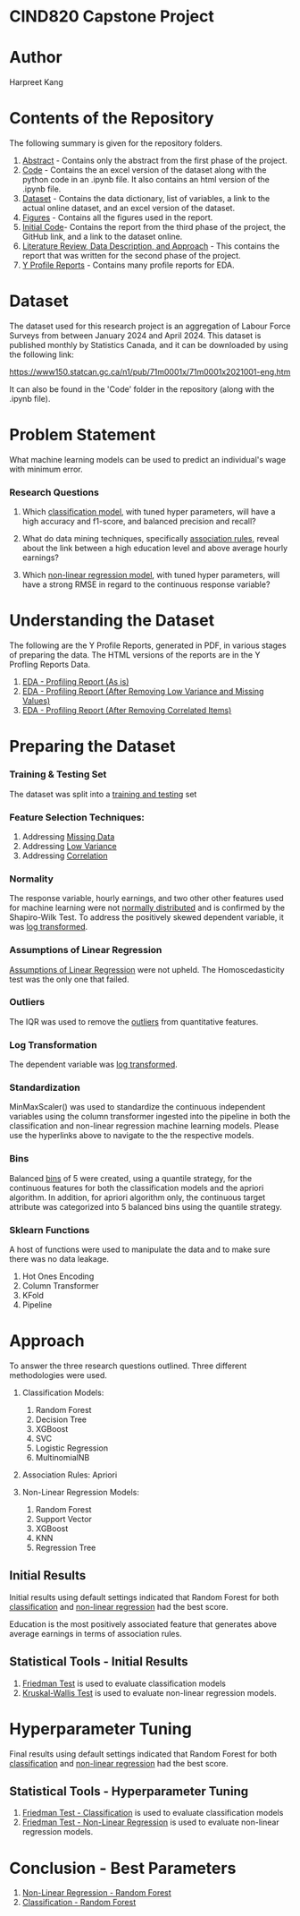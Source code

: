 

# CIND820 Capstone Project

# Author
Harpreet Kang

# Contents of the Repository
The following summary is given for the repository folders. 

1. [Abstract](https://github.com/harpkang/CIND820_CAPSTONE/tree/main/Abstract) - Contains only the abstract from the first phase of the project. 
2. [Code](https://github.com/harpkang/CIND820_CAPSTONE/tree/main/Code) - Contains the an excel version of the dataset along with the python code in an .ipynb file. It also contains an html version of the .ipynb file. 
3. [Dataset](https://github.com/harpkang/CIND820_CAPSTONE/tree/main/Dataset) - Contains the data dictionary, list of variables, a link to the actual online dataset, and an excel version of the dataset. 
4. [Figures](https://github.com/harpkang/CIND820_CAPSTONE/tree/main/Figures) - Contains all the figures used in the report. 
5. [Initial Code](https://github.com/harpkang/CIND820_CAPSTONE/tree/main/Initial%20Code)- Contains the report from the third phase of the project, the GitHub link, and a link to the dataset online. 
6. [Literature Review, Data Description, and Approach](https://github.com/harpkang/CIND820_CAPSTONE/tree/main/Literature%20Review%2C%20Data%20Description%2C%20and%20Approach) - This contains the report that was written for the second phase of the project.
7. [Y Profile Reports](https://github.com/harpkang/CIND820_CAPSTONE/tree/main/Y%20Profling%20Reports) - Contains many profile reports for EDA. 

# Dataset

The dataset used for this research project is an aggregation of Labour Force Surveys from between January 2024 and April 2024. This dataset is published monthly by Statistics Canada, and it can be downloaded by using the following link:

https://www150.statcan.gc.ca/n1/pub/71m0001x/71m0001x2021001-eng.htm

It can also be found in the 'Code' folder in the repository (along with the .ipynb file).

# Problem Statement

What machine learning models can be used to predict an individual's wage with minimum error.

### Research Questions

1. Which [classification model](https://nbviewer.org/github/harpkang/CIND820_CAPSTONE/blob/main/Code/kang_harpreet_code_cind820.ipynb#Classification), with tuned hyper parameters, will have a high accuracy and f1-score, and balanced precision and recall?


2. What do data mining techniques, specifically [association rules](https://nbviewer.org/github/harpkang/CIND820_CAPSTONE/blob/main/Code/kang_harpreet_code_cind820.ipynb#Apriori-Algorithm), reveal about the link between a high education level and above average hourly earnings?


4. Which [non-linear regression model](https://nbviewer.org/github/harpkang/CIND820_CAPSTONE/blob/main/Code/kang_harpreet_code_cind820.ipynb#Non-Linear-Regression), with tuned hyper parameters, will have a strong RMSE in regard to the continuous response variable?


# Understanding the Dataset
The following are the Y Profile Reports, generated in PDF, in various stages of preparing the data. The HTML versions of the reports are in the Y Profling Reports Data. 

1.	[EDA - Profiling Report (As is)](https://github.com/harpkang/CIND820_CAPSTONE/blob/main/Y%20Profling%20Reports/Profiling%20Report%20(As%20is).pdf)
2. [EDA -  Profiling Report (After Removing Low Variance and Missing Values)](https://github.com/harpkang/CIND820_CAPSTONE/blob/main/Y%20Profling%20Reports/Profiling%20Report%20(After%20Removing%20Low%20Variance%20and%20Missing%20Values).pdf) 
3. [EDA - Profiling Report (After Removing Correlated Items)](https://github.com/harpkang/CIND820_CAPSTONE/blob/main/Y%20Profling%20Reports/Profiling%20Report%20(After%20Removing%20Correlated%20Items).pdf )

# Preparing the Dataset

### Training & Testing Set
The dataset was split into a [training and testing](https://nbviewer.org/github/harpkang/CIND820_CAPSTONE/blob/main/Code/kang_harpreet_code_cind820.ipynb#Splitting-the-Data-into-Training-and-Testing) set

### Feature Selection Techniques:
1. Addressing [Missing Data](https://nbviewer.org/github/harpkang/CIND820_CAPSTONE/blob/main/Code/kang_harpreet_code_cind820.ipynb#Feature-Selection:-Missing-Values-)
2. Addressing [Low Variance](https://nbviewer.org/github/harpkang/CIND820_CAPSTONE/blob/main/Code/kang_harpreet_code_cind820.ipynb#Feature-Selection:-Low-Variance-)
4. Addressing [Correlation](https://nbviewer.org/github/harpkang/CIND820_CAPSTONE/blob/main/Code/kang_harpreet_code_cind820.ipynb#Feature-Selection:-Correlation-Analysis)
### Normality
The response variable, hourly earnings, and two other other features used for machine learning were not [normally distributed](https://nbviewer.org/github/harpkang/CIND820_CAPSTONE/blob/main/Code/kang_harpreet_code_cind820.ipynb#Checking-for-Normality) and is confirmed by the Shapiro-Wilk Test. To address the positively skewed dependent variable, it was [log transformed](https://nbviewer.org/github/harpkang/CIND820_CAPSTONE/blob/main/Code/kang_harpreet_code_cind820.ipynb#Log-Transform-the-Dependent-Value). 


### Assumptions of Linear Regression
[Assumptions of Linear Regression](https://nbviewer.org/github/harpkang/CIND820_CAPSTONE/blob/main/Code/kang_harpreet_code_cind820.ipynb#Linearity-Assumptions-Tested) were not upheld. The Homoscedasticity test was the only one that failed. 

### Outliers
The IQR was used to remove the [outliers](https://nbviewer.org/github/harpkang/CIND820_CAPSTONE/blob/main/Code/kang_harpreet_code_cind820.ipynb#Outlier-Detection-using-IQR) from quantitative features. 

### Log Transformation
The dependent variable was [log transformed](https://nbviewer.org/github/harpkang/CIND820_CAPSTONE/blob/main/Code/kang_harpreet_code_cind820.ipynb#Log-Transform-the-Dependent-Value). 

### Standardization
MinMaxScaler() was used to standardize the continuous independent variables using the column transformer ingested into the pipeline in both the classification and non-linear regression machine learning models. Please use the hyperlinks above to navigate to the the respective models. 

### Bins
Balanced [bins](https://nbviewer.org/github/harpkang/CIND820_CAPSTONE/blob/main/Code/kang_harpreet_code_cind820.ipynb#--Apriori-Pre-Processing) of 5 were created, using a quantile strategy, for the continuous features for both the classification models and the apriori algorithm. In addition, for apriori algorithm only, the continuous target attribute was categorized into 5 balanced bins using the quantile strategy. 

### Sklearn Functions
A host of functions were used to manipulate the data and to make sure there was no data leakage. 
1. Hot Ones Encoding
2. Column Transformer
3. KFold
4. Pipeline

# Approach

To answer the three research questions outlined. Three different methodologies were used. 
1. Classification Models:
    1. Random Forest
    2. Decision Tree
    3. XGBoost
    4. SVC
    5. Logistic Regression
    6. MultinomialNB
    
2. Association Rules: Apriori 

3. Non-Linear Regression Models:
    1. Random Forest
    2. Support Vector
    3. XGBoost
    4. KNN
    5. Regression Tree
     

## Initial Results
Initial results using default settings indicated that Random Forest for both [classification](https://nbviewer.org/github/harpkang/CIND820_CAPSTONE/blob/main/Code/kang_harpreet_code_cind820.ipynb#Classification-Base-Models-without-Hyper-Tuning) and [non-linear regression](https://nbviewer.org/github/harpkang/CIND820_CAPSTONE/blob/main/Code/kang_harpreet_code_cind820.ipynb#Non-Linear-Base-Models-without-Hyper-Tuning) had the best score. 

Education is the most positively associated feature that generates above average earnings in terms of association rules. 

## Statistical Tools - Initial Results

1. [Friedman Test](https://nbviewer.org/github/harpkang/CIND820_CAPSTONE/blob/main/Code/kang_harpreet_code_cind820.ipynb#Friedman-Test-for-Classification) is used to evaluate classification models
2. [Kruskal-Wallis Test](https://nbviewer.org/github/harpkang/CIND820_CAPSTONE/blob/main/Code/kang_harpreet_code_cind820.ipynb#Kruskal-Wallis-Test-for-Non-Linear-Regression) is used to evaluate non-linear regression models. 

# Hyperparameter Tuning

Final results using default settings indicated that Random Forest for both [classification](https://nbviewer.org/github/harpkang/CIND820_CAPSTONE/blob/main/Code/kang_harpreet_code_cind820.ipynb#--Classification-Models-Hyper-Tuned) and [non-linear regression](https://nbviewer.org/github/harpkang/CIND820_CAPSTONE/blob/main/Code/kang_harpreet_code_cind820.ipynb#-Non-Linear-Regression-Hyper-Tuned) had the best score. 
## Statistical Tools - Hyperparameter Tuning

1. [Friedman Test - Classification](https://nbviewer.org/github/harpkang/CIND820_CAPSTONE/blob/main/Code/kang_harpreet_code_cind820.ipynb#--Classification-Friedman-Test) is used to evaluate classification models
2. [Friedman Test - Non-Linear Regression](https://nbviewer.org/github/harpkang/CIND820_CAPSTONE/blob/main/Code/kang_harpreet_code_cind820.ipynb#--Non-Linear-Regression-Friedman-Test) is used to evaluate non-linear regression models. 

# Conclusion - Best Parameters
1. [Non-Linear Regression - Random Forest](https://nbviewer.org/github/harpkang/CIND820_CAPSTONE/blob/main/Code/kang_harpreet_code_cind820.ipynb#--Non-Linear-Regression---Random-Forest) 
2. [Classification - Random Forest](https://nbviewer.org/github/harpkang/CIND820_CAPSTONE/blob/main/Code/kang_harpreet_code_cind820.ipynb#--Classification---Random-Forest)
